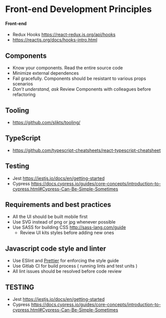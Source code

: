# Front-end Development Principles

#### Front-end
* Redux Hooks https://react-redux.js.org/api/hooks 
* https://reactjs.org/docs/hooks-intro.html

## Components 
* Know your components. Read the entire source code
* Minimize external dependences
* Fail gracefully. Components should be resistant to various props scenarios
* *Don’t understand, ask* Review Components with colleagues before refactoring

## Tooling
* https://github.com/slikts/tooling/

## TypeScript
* https://github.com/typescript-cheatsheets/react-typescript-cheatsheet

## Testing
* Jest https://jestjs.io/docs/en/getting-started
* Cypress https://docs.cypress.io/guides/core-concepts/introduction-to-cypress.html#Cypress-Can-Be-Simple-Sometimes
 
## Requirements and best practices
* All the UI should be built mobile first
* Use SVG instead of png or jpg whenever possible
* Use SASS for building CSS http://sass-lang.com/guide
  - Review UI kits styles before adding new ones

## Javascript code style and linter
* Use ESlint and [Prettier](https://github.com/prettier/prettier) for enforcing the style guide 
* Use Gitlab CI for build process ( running lints and test units )
* All lint issues should be resolved before code review

## TESTING
* Jest https://jestjs.io/docs/en/getting-started
* Cypress https://docs.cypress.io/guides/core-concepts/introduction-to-cypress.html#Cypress-Can-Be-Simple-Sometimes